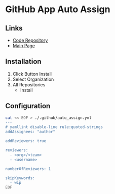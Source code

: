 # GitHub App Auto Assign

## Links

- [Code Repository](https://github.com/kentaro-m/auto-assign/)
- [Main Page](https://github.com/apps/auto-assign)

## Installation

1. Click Button Install
2. Select Organization
3. All Repositories
   - Install

## Configuration

```sh
cat << EOF > ./.github/auto_assign.yml
---
# yamllint disable-line rule:quoted-strings
addAssignees: "author"

addReviewers: true

reviewers:
  - <org>/<team>
  - <username>

numberOfReviewers: 1

skipKeywords:
  - wip
EOF
```
